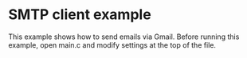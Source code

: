# SMTP client example

This example shows how to send emails via Gmail.
Before running this example, open main.c and modify settings at the top
of the file.

